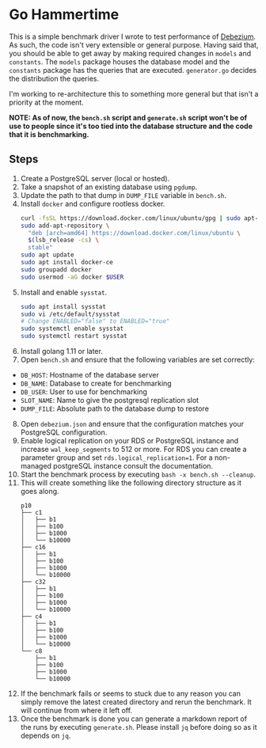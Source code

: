 # Go Hammertime

This is a simple benchmark driver I wrote to test performance of
[Debezium](http://debezium.io/). As such, the code isn't very extensible or
general purpose. Having said that, you should be able to get away by making
required changes in `models` and `constants`. The `models` package houses the
database model and the `constants` package has the queries that are executed.
`generator.go` decides the distribution the queries.

I'm working to re-architecture this to something more general but that isn't
a priority at the moment.

**NOTE: As of now, the `bench.sh` script and `generate.sh` script won't be of
use to people since it's too tied into the database structure and the code that
it is benchmarking.**

## Steps

1. Create a PostgreSQL server (local or hosted).
2. Take a snapshot of an existing database using `pgdump`.
3. Update the path to that dump in `DUMP_FILE` variable in `bench.sh`.
4. Install `docker` and configure rootless docker.
   ```bash
   curl -fsSL https://download.docker.com/linux/ubuntu/gpg | sudo apt-key add -
   sudo add-apt-repository \
     "deb [arch=amd64] https://download.docker.com/linux/ubuntu \
     $(lsb_release -cs) \
     stable"
   sudo apt update
   sudo apt install docker-ce
   sudo groupadd docker
   sudo usermod -aG docker $USER
   ```
5. Install and enable `sysstat`.
   ```bash
   sudo apt install sysstat
   sudo vi /etc/default/sysstat
   # Change ENABLED="false" to ENABLED="true"
   sudo systemctl enable sysstat
   sudo systemctl restart sysstat
   ```
6. Install golang 1.11 or later.
7. Open `bench.sh` and ensure that the following variables are set correctly:
  - `DB_HOST`: Hostname of the database server
  - `DB_NAME`: Database to create for benchmarking
  - `DB_USER`: User to use for benchmarking
  - `SLOT_NAME`: Name to give the postgresql replication slot
  - `DUMP_FILE`: Absolute path to the database dump to restore
8. Open `debezium.json` and ensure that the configuration matches your
  PostgreSQL configuration.
9. Enable logical replication on your RDS or PostgreSQL instance and increase
  `wal_keep_segments` to 512 or more. For RDS you can create a parameter group
  and set `rds.logical_replication=1`. For a non-managed postgreSQL instance
  consult the documentation.
10. Start the benchmark process by executing `bash -x bench.sh --cleanup`.
11. This will create something like the following directory structure as it
  goes along.
    ```
    p10
    ├── c1
    │   ├── b1
    │   ├── b100
    │   ├── b1000
    │   └── b10000
    ├── c16
    │   ├── b1
    │   ├── b100
    │   ├── b1000
    │   └── b10000
    ├── c32
    │   ├── b1
    │   ├── b100
    │   ├── b1000
    │   └── b10000
    ├── c4
    │   ├── b1
    │   ├── b100
    │   ├── b1000
    │   └── b10000
    └── c8
        ├── b1
        ├── b100
        ├── b1000
        └── b10000
    ```
12. If the benchmark fails or seems to stuck due to any reason you can simply
  remove the latest created directory and rerun the benchmark. It will continue
  from where it left off.
13. Once the benchmark is done you can generate a markdown report of the runs
  by executing `generate.sh`. Please install `jq` before doing so as it depends
  on `jq`.
